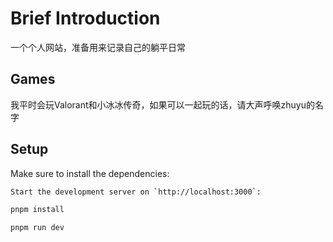 # Brief Introduction

一个个人网站，准备用来记录自己的躺平日常

## Games

我平时会玩Valorant和小冰冰传奇，如果可以一起玩的话，请大声呼唤zhuyu的名字

## Setup

Make sure to install the dependencies:

```bash
Start the development server on `http://localhost:3000`:

pnpm install

pnpm run dev
